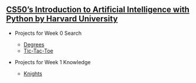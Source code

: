 ## [CS50’s Introduction to Artificial Intelligence with Python by Harvard University](https://cs50.harvard.edu/ai/2024/)

- Projects for Week 0 Search
    - [Degrees](https://github.com/nvkoval/CS50_AI/tree/main/degrees)
    - [Tic-Tac-Toe](https://github.com/nvkoval/CS50_AI/tree/main/tictactoe)

- Projects for Week 1 Knowledge
    - [Knights](https://github.com/nvkoval/CS50_AI/tree/main/knights)
